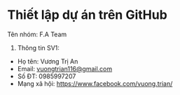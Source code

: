 # Thiết lập dự án trên GitHub
Tên nhóm: F.A Team
1. Thông tin SV1:
  - Họ tên: Vương Trị An
  - Email: vuongtrian116@gmail.com
  - Số ĐT: 0985997207
  - Mạng xã hội: https://www.facebook.com/vuong.trian/
